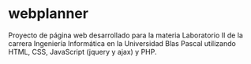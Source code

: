 # webplanner

Proyecto de página web desarrollado para la materia Laboratorio II de la carrera Ingeniería Informática en la Universidad Blas Pascal utilizando HTML, CSS, JavaScript (jquery y ajax) y PHP.